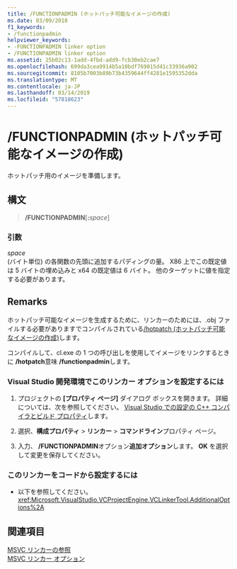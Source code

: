 ```yaml
---
title: /FUNCTIONPADMIN (ホットパッチ可能なイメージの作成)
ms.date: 03/09/2018
f1_keywords:
- /functionpadmin
helpviewer_keywords:
- -FUNCTIONPADMIN linker option
- /FUNCTIONPADMIN linker option
ms.assetid: 25b02c13-1add-4fbd-add9-fcb30eb2cae7
ms.openlocfilehash: 699da3cea9914b5a10bdf769015d41c33936a902
ms.sourcegitcommit: 8105b7003b89b73b4359644ff4281e1595352dda
ms.translationtype: MT
ms.contentlocale: ja-JP
ms.lasthandoff: 03/14/2019
ms.locfileid: "57818623"
---
```

# <a name="functionpadmin-create-hotpatchable-image"></a>/FUNCTIONPADMIN (ホットパッチ可能なイメージの作成)

ホットパッチ用のイメージを準備します。

## <a name="syntax"></a>構文

> **/FUNCTIONPADMIN**[**:**_space_]

### <a name="arguments"></a>引数

*space*<br/>
(バイト単位) の各関数の先頭に追加するパディングの量。 X86 上でこの既定値は 5 バイトの埋め込みと x64 の既定値は 6 バイト。 他のターゲットに値を指定する必要があります。

## <a name="remarks"></a>Remarks

ホットパッチ可能なイメージを生成するために、リンカーのためには、.obj ファイルする必要がありますでコンパイルされている[/hotpatch (ホットパッチ可能なイメージの作成)](hotpatch-create-hotpatchable-image.md)します。

コンパイルして、cl.exe の 1 つの呼び出しを使用してイメージをリンクするときに **/hotpatch**意味 **/functionpadmin**します。

### <a name="to-set-this-linker-option-in-the-visual-studio-development-environment"></a>Visual Studio 開発環境でこのリンカー オプションを設定するには

1. プロジェクトの **[プロパティ ページ]** ダイアログ ボックスを開きます。 詳細については、次を参照してください。 [Visual Studio での設定の C++ コンパイラとビルド プロパティ](../working-with-project-properties.md)します。

1. 選択、**構成プロパティ** > **リンカー** > **コマンドライン**プロパティ ページ。

1. 入力、 **/FUNCTIONPADMIN**オプション**追加オプション**します。 **OK** を選択して変更を保存してください。

### <a name="to-set-this-linker-option-programmatically"></a>このリンカーをコードから設定するには

- 以下を参照してください。<xref:Microsoft.VisualStudio.VCProjectEngine.VCLinkerTool.AdditionalOptions%2A>

## <a name="see-also"></a>関連項目

[MSVC リンカーの参照](linking.md)<br/>
[MSVC リンカー オプション](linker-options.md)
